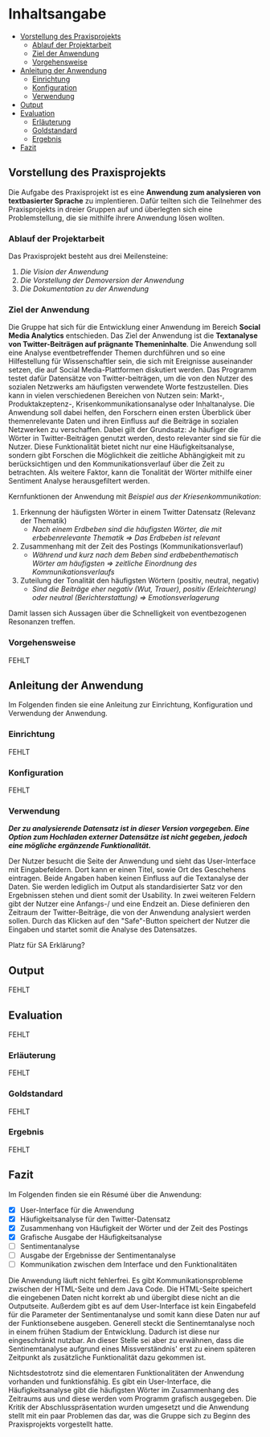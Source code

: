 # Inhaltsangabe 
- [Vorstellung des Praxisprojekts](#vorstellung-des-Praxisprojekts)
   - [Ablauf der Projektarbeit](#ablauf-der-projektarbeit)
   - [Ziel der Anwendung](#ziel-der-anwendung)
   - [Vorgehensweise](#vorgehensweise)
- [Anleitung der Anwendung](#anleitung-der-anwendung)
   - [Einrichtung](#einrichtung)
   - [Konfiguration](#konfiguration)
   - [Verwendung](#verwendung)
- [Output](#output)
- [Evaluation](#evaluation)
   - [Erläuterung](#erläuterung)  
   - [Goldstandard](#goldstandard)
   - [Ergebnis](#ergebnis)
- [Fazit](#fazit)

## Vorstellung des Praxisprojekts
Die Aufgabe des Praxisprojekt ist es eine **Anwendung zum analysieren von textbasierter Sprache** zu implentieren. Dafür teilten sich die Teilnehmer des Praxisprojekts in dreier Gruppen auf und überlegten sich eine Problemstellung, die sie mithilfe ihrere Anwendung lösen wollten.

### Ablauf der Projektarbeit
Das Praxisprojekt besteht aus drei Meilensteine:
1. _Die Vision der Anwendung_
2. _Die Vorstellung der Demoversion der Anwendung_
3. _Die Dokumentation zu der Anwendung_

### Ziel der Anwendung
Die Gruppe hat sich für die Entwicklung einer Anwendung im Bereich **Social Media Analytics** entschieden. Das Ziel der Anwendung ist die **Textanalyse von Twitter-Beiträgen auf prägnante Themeninhalte**. Die Anwendung soll eine Analyse eventbetreffender Themen durchführen und so eine Hilfestellung für Wissenschaftler sein, die sich mit Ereignisse auseinander setzen, die auf Social Media-Plattformen diskutiert werden.
Das Programm testet dafür Datensätze von Twitter-beiträgen, um die von den Nutzer des sozialen Netzwerks am häufigsten verwendete Worte festzustellen. Dies kann in vielen verschiedenen Bereichen von Nutzen sein: Markt-, Produktakzeptenz-, Krisenkommunikationsanalyse oder Inhaltanalyse. Die Anwendung soll dabei helfen, den Forschern einen ersten Überblick über themenrelevante Daten und ihren Einfluss auf die Beiträge in sozialen Netzwerken zu verschaffen. Dabei gilt der Grundsatz: Je häufiger die Wörter in Twitter-Beiträgen genutzt werden, desto relevanter sind sie für die Nutzer. Diese Funktionalität bietet nicht nur eine Häufigkeitsanalyse, sondern gibt Forschen die Möglichkeit die zeitliche Abhängigkeit mit zu berücksichtigen und den Kommunikationsverlauf über die Zeit zu betrachten. Als weitere Faktor, kann die Tonalität der Wörter mithilfe einer Sentiment Analyse herausgefiltert werden. 

Kernfunktionen der Anwendung mit _Beispiel aus der Kriesenkommunikation_:
1.	Erkennung der häufigsten Wörter in einem Twitter Datensatz (Relevanz der Thematik)
      - _Nach einem Erdbeben sind die häufigsten Wörter, die mit erbebenrelevante Thematik => Das Erdbeben ist relevant_
2.	Zusammenhang mit der Zeit des Postings (Kommunikationsverlauf)
      - _Während und kurz nach dem Beben sind erdbebenthematisch Wörter am häufigsten => zeitliche Einordnung des Kommunikationsverlaufs_
3.	Zuteilung der Tonalität den häufigsten Wörtern (positiv, neutral, negativ)
      - _Sind die Beiträge eher negativ (Wut, Trauer), positiv (Erleichterung) oder neutral (Berichterstattung) => Emotionsverlagerung_  

Damit lassen sich Aussagen über die Schnelligkeit von eventbezogenen Resonanzen treffen.

### Vorgehensweise
FEHLT

## Anleitung der Anwendung 
Im Folgenden finden sie eine Anleitung zur Einrichtung, Konfiguration und Verwendung der Anwendung.

### Einrichtung
FEHLT

### Konfiguration
FEHLT

### Verwendung
**_Der zu analysierende Datensatz ist in dieser Version vorgegeben. Eine Option zum Hochladen externer Datensätze ist nicht gegeben, jedoch eine mögliche ergänzende Funktionalität._**

Der Nutzer besucht die Seite der Anwendung und sieht das User-Interface mit Eingabefeldern. Dort kann er einen Titel, sowie Ort des Geschehens eintragen. Beide Angaben haben keinen Einfluss auf die Textanalyse der Daten. Sie werden lediglich im Output als standardisierter Satz vor den Ergebnissen stehen und dient somit der Usability.
In zwei weiteren Feldern gibt der Nutzer eine Anfangs-/ und eine Endzeit an. Diese definieren den Zeitraum der Twitter-Beiträge, die von der Anwendung analysiert werden sollen.
Durch das Klicken auf den "Safe"-Button speichert der Nutzer die Eingaben und startet somit die Analyse des Datensatzes.

Platz für SA Erklärung?
 

## Output
FEHLT 

## Evaluation 
FEHLT

### Erläuterung
FEHLT

### Goldstandard
FEHLT

### Ergebnis 
FEHLT 

## Fazit
Im Folgenden finden sie ein Résumé über die Anwendung:
- [x] User-Interface für die Anwendung
- [x] Häufigkeitsanalyse für den Twitter-Datensatz
- [x] Zusammenhang von Häufigkeit der Wörter und der Zeit des Postings
- [x] Grafische Ausgabe der Häufigkeitsanalyse 
- [ ] Sentimentanalyse 
- [ ] Ausgabe der Ergebnisse der Sentimentanalyse 
- [ ] Kommunikation zwischen dem Interface und den Funktionalitäten 

Die Anwendung läuft nicht fehlerfrei. Es gibt Kommunikationsprobleme zwischen der HTML-Seite und dem Java Code. Die HTML-Seite speichert die eingebenen Daten nicht korrekt ab und übergibt diese  nicht an die Outputseite. Außerdem gibt es auf dem User-Interface ist kein Eingabefeld für die Parameter der Sentimentanalyse und somit kann diese Daten nur auf der Funktionsebene ausgeben. Generell steckt die Sentinemtanalyse noch in einem frühen Stadium der Entwicklung. Dadurch ist diese nur eingeschränkt nutzbar. An dieser Stelle sei aber zu erwähnen, dass die Sentinemtanalyse aufgrund eines Missverständnis' erst zu einem späteren Zeitpunkt als zusätzliche Funktionalität dazu gekommen ist.

Nichtsdestotrotz sind die elementaren Funktionalitäten der Anwendung vorhanden und funktionsfähig. Es gibt ein User-Interface, die Häufigkeitsanalyse gibt die häufigsten Wörter im Zusammenhang des Zeitraums aus und diese werden vom Programm grafisch ausgegeben. Die Kritik der Abschlusspräsentation wurden umgesetzt und die Anwendung stellt mit ein paar Problemen das dar, was die Gruppe sich zu Beginn des Praxisprojekts vorgestellt hatte. 






